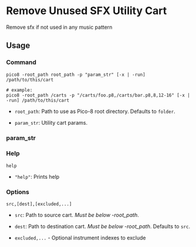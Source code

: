 # Remove Unused SFX Utility Cart

Remove sfx if not used in any music pattern

## Usage

### Command

```shell
pico8 -root_path root_path -p "param_str" [-x | -run] /path/to/this/cart

# example:
pico8 -root_path /carts -p "/carts/foo.p8,/carts/bar.p8,8,12-16" [-x | -run] /path/to/this/cart
```

* `root_path`: Path to use as Pico-8 root directory. Defaults to `folder`.

* `param_str`: Utility cart params.

### param_str

### Help

```shell
help
```

* `"help"`: Prints help

### Options

```shell
src,[dest],[excluded,...]
```

* `src`: Path to source cart. *Must be below -root_path*.

* `dest`: Path to destination cart. *Must be below -root_path*. Defaults to `src`.

* `excluded,...` - Optional instrument indexes to exclude
